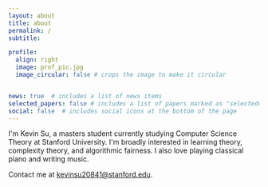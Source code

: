 ```yaml
---
layout: about
title: about
permalink: /
subtitle: 

profile:
  align: right
  image: prof_pic.jpg
  image_circular: false # crops the image to make it circular


news: true  # includes a list of news items
selected_papers: false # includes a list of papers marked as "selected={true}"
social: false  # includes social icons at the bottom of the page
---
```



I'm Kevin Su, a masters student currently studying Computer Science Theory at Stanford University. I'm broadly interested in learning theory, complexity theory, and algorithmic fairness. I also love playing classical piano and writing music.

Contact me at kevinsu20841@stanford.edu.
